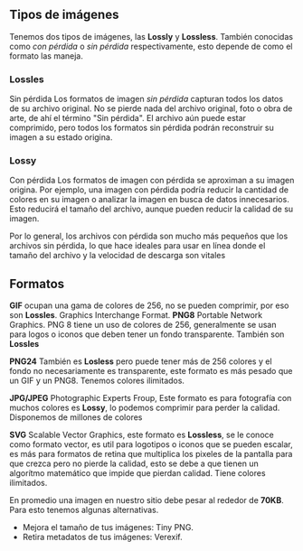 ## Tipos de imágenes
Tenemos dos tipos de imágenes, las __Lossly__ y __Lossless__. También conocidas como _con pérdida_ o _sin pérdida_ respectivamente, esto depende de como el formato las maneja.

### Lossles
Sin pérdida
Los formatos de imagen _sin pérdida_ capturan todos los datos de su archivo original. No se pierde nada del archivo original, foto o obra de arte, de ahí el término "Sin pérdida". El archivo aún puede estar comprimido, pero todos los formatos sin pérdida podrán reconstruir su imagen a su estado origina.

### Lossy
Con pérdida
Los formatos de imagen con pérdida se aproximan a su imagen origina. Por ejemplo, una imagen con pérdida podría reducir la cantidad de colores en su imagen o analizar la imagen en busca de datos innecesarios. Esto reducirá el tamaño del archivo, aunque pueden reducir la calidad de su imagen.

Por lo general, los archivos con pérdida son mucho más pequeños que los archivos sin pérdida, lo que hace ideales para usar en línea donde el tamaño del archivo y la velocidad de descarga son vitales

## Formatos
__GIF__ ocupan una gama de colores de 256, no se pueden comprimir, por eso son __Lossles__. Graphics Interchange Format.
__PNG8__ Portable Network Graphics. PNG 8 tiene un uso de colores de 256, generalmente se usan para logos o iconos que deben tener un fondo transparente. También son __Lossles__

__PNG24__ También es __Losless__ pero puede tener más de 256 colores y el fondo no necesariamente es transparente, este formato es más pesado que un GIF y un PNG8. Tenemos colores ilimitados.

__JPG/JPEG__ Photographic Experts Froup, Este formato es para fotografía con muchos colores es __Lossy__, lo podemos comprimir para perder la calidad. Disponemos de millones de colores

__SVG__ Scalable Vector Graphics, este formato es __Lossless__, se le conoce como formato vector, es util para logotipos o iconos que se pueden escalar, es más para formatos de retina que multiplica los pixeles de la pantalla para que crezca pero no pierde la calidad, esto se debe a que tienen un algorítmo matemático que impide que pierdan calidad. Tiene colores ilimitados.

En promedio una imagen en nuestro sitio debe pesar al rededor de __70KB__. Para esto tenemos algunas alternativas.

- Mejora el tamaño de tus imágenes: Tiny PNG.
- Retira metadatos de tus imágenes: Verexif.